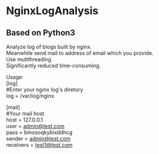 # NginxLogAnalysis
## Based on Python3
Analyze  log of blogs built by nginx.  
Meanwhile send mail to address of email which you provide.  
Use mutithreading.  
Significantly reduced time-consuming.  

Usage:  
[log]  
#Enter your nginx log's diretory  
log = /var/log/nginx  

[mail]  
#Your mail host  
host = 127.0.0.1  
user = admin@test.com  
pass = bmosoqkybixddhcg  
sender = admin@test.com  
receivers = test1@test.com  
